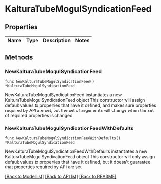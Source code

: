 # KalturaTubeMogulSyndicationFeed

## Properties

Name | Type | Description | Notes
------------ | ------------- | ------------- | -------------

## Methods

### NewKalturaTubeMogulSyndicationFeed

`func NewKalturaTubeMogulSyndicationFeed() *KalturaTubeMogulSyndicationFeed`

NewKalturaTubeMogulSyndicationFeed instantiates a new KalturaTubeMogulSyndicationFeed object
This constructor will assign default values to properties that have it defined,
and makes sure properties required by API are set, but the set of arguments
will change when the set of required properties is changed

### NewKalturaTubeMogulSyndicationFeedWithDefaults

`func NewKalturaTubeMogulSyndicationFeedWithDefaults() *KalturaTubeMogulSyndicationFeed`

NewKalturaTubeMogulSyndicationFeedWithDefaults instantiates a new KalturaTubeMogulSyndicationFeed object
This constructor will only assign default values to properties that have it defined,
but it doesn't guarantee that properties required by API are set


[[Back to Model list]](../README.md#documentation-for-models) [[Back to API list]](../README.md#documentation-for-api-endpoints) [[Back to README]](../README.md)


